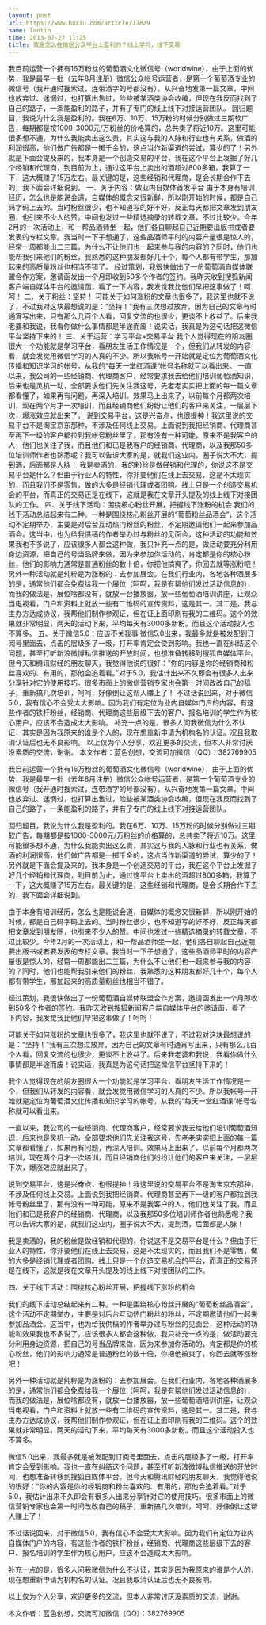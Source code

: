 ```yaml
---
layout: post
url: https://www.huxiu.com/article/17829
name: lantin
time: 2013-07-27 11:25
title: 我是怎么在微信公众平台上盈利的？线上学习，线下交易
---
```

我目前运营一个拥有16万粉丝的葡萄酒文化微信号（worldwine），由于上面的优势，我是最早一批（去年8月注册）微信公众帐号运营者，是第一个葡萄酒专业的微信号（我开通时搜索过，连带酒字的号都没有）。从兴奋地发第一篇文章，中间也放弃过、迷惘过，也打算出售过，险些被某酒类协会收编，但现在我反而找到了自己的路子，一条能盈利的路子，并有了专门的线上线下对接运营团队。 回归题目，我说为什么我是盈利的。我在6万、10万、15万粉的时候分别做过三期软广告，每期都是按1000-3000元/万粉丝的价格算的，总共卖了将近10万。这里可能很多想不通，为什么我能卖出这么贵，其实这与我的人脉和行业也有关系，做酒的利润很高，他们做广告都是一掷千金的，这点当作新渠道的尝试，算少的了！另外就是下面会提及来的，我本身是一个创造交易的平台，我在这个平台上发掘了好几个经销和代理商，到目前为止，通过这平台上卖出的酒超过800多箱，我算了一下，这大概赚了15万左右。最关键的是，这些经销和代理商，是会长期合作下去的，我下面会详细说到。 一、关于内容：做业内自媒体首发平台 由于本身有培训经历，怎么也是能说会道，自媒体的概念又很新鲜，所以刚开始的时候，都是自己码字码上去的。当时粉丝很少，也不知道写的好不好，反正每天都把文章发到朋友圈，也引来不少人的赞。中间也发过一些精选摘录的转载文章，不过比较少。今年2月的一次活动上，和一帮品酒师坐一起，他们各自聊起自己近期要出版书或者要发表的专栏文章。我当时一下子想通了，这些品酒师平时的内容产量很是惊人的，经常一周都能出二三篇，为什么不让他们也一起来参与我的内容的？同时，他们也能帮我引来他们的粉丝，我熟悉的这种朋友都好几十个，每个人都有带学生，那加起来的高质量粉丝也相当不错了。 经过策划，我很快做出了一份葡萄酒自媒体联盟合作方案，邀请函发出一个月即收到50多个作者的签约。我昨天收到搜狐新闻客户端自媒体平台的邀请函，看了一下内容，我发觉我比他们早把这事做了！呵呵！ 二、关于粉丝：坚持！ 可能关于如何涨粉的文章也很多了，我这里也就不说了，不过我对这块最想说的是：“坚持！”我有三次想过放弃，因为自己的文章有时通宵写出来，只有那么几百个人看，回复交流的也很少，更谈不上收益了。后来我老婆和我说，我看你做什么事情都是半途而废！说实话，我真是为这句话把这微信平台坚持下来的！ 三、关于运营：学习平台+交易平台 我个人觉得现在的朋友圈很大一个功能就是学习平台，看朋友生活工作情况是一个，但我们从转发的内容看，就会发觉用微信学习的人真的不少。所以我帐号一开始就是定位为葡萄酒文化传播和知识学习的帐号，从我的“每天一堂红酒课”帐号名称就可以看出来。 一直以来，我公司的一些经销商、代理商客户，经常要求我去给他们培训葡萄酒知识，后来也是灵机一动，全部要求他们先关注我这号，先老老实实把上面的每一篇文章都看懂了，如果再有问题，再深入培训。效果马上出来了，以前每个月都两次培训，现在两个月才一次培训，而且经销商他们纷纷让他们的客户来关注，一层层下次，爆涨效应就出来了。 说到交易平台，这是兴奋点，也很提神！我这里说的交易平台不是淘宝京东那种，不涉及任何线上交易。上面说到我把经销商、代理商甚至再下一级的客户都拉到我帐号粉丝里了，那有没有一种可能，原来不是我客户的人，他们也关注了我，而且他们和已是我客户的经销商、代理商，以及我那50多位培训师作者也熟悉呢？我可以告诉大家的是，就我们这业内，圈子说大不大，提到酒，后面都是人脉！ 我是卖酒的，我的粉丝是做经销和代理的，你说这不是交易平台是什么？但由于行业人的特性，你非要他们在线上去交易，这是不太现实的，而且我们不是零售，做的大多是经销代理或者团购。线上只是一个创造交易机会的平台，而真正的交易还是在线下，这就是我在文章开头提及的线上线下对接团队的工作。 四、关于线下活动：围绕核心粉丝开展，把握线下涨粉的机会 我们的线下活动总结起来有二种。一种是围绕核心粉丝开展的“葡萄粉丝品酒会”，这个活动不定期举办，主要是对后台互动热门粉丝的粉丝，不定期邀请他们一起来参加品酒会。这当中，也为给我供稿的作者举办过与粉丝的见面会，这种活动的功能和效果我也不多说了，应该很多人都会这种做，我只补充一点的是，做活动要充分利用身边资源，把自己的号当品牌来做，因为来参加你活动的，肯定都是你的核心粉丝，他们的影响力通常是普通粉丝的数十倍，你把他搞爽了，你回去就等涨粉吧！ 另外一种活动就是纯粹是为涨粉的：去参加展会。在我们行业内，各地各种酒展多的是，通常他们都会免费给我一个展位（呵呵，我是有帮他们发过活动信息的），而我的做法是，展位啥都没有，就放一台播放器，放一些葡萄酒培训讲座，让观众当电视看，门户和资料上就放一些有二维码的宣传资料，这是其一。其二是，我与主办方达成协议，我帮他们制作参观证，但在证上面印刷有我的二维码。这个的效果就非常明显，两天的活动下来，平均每天有3000多新粉。而且这个活动投入也不算多。 五、关于微信5.0：应该不关我事 微信5.0出来，我最多就是被发配到订阅号里面去，点击的层级多了一级，打开率肯定会受到影响。我也一直在纠结这个问题，甚至打听新浪微博私信推送的开放时间，也想准备转移到搜狐自媒体平台。但今天和腾讯财经的朋友聊天，我觉得他说的很好：“你的内容是你的经销商和粉丝喜欢的、有用的，那他会追着看。”对于5.0，我估计出来不久即会有很多人出来分享针对它的使用技巧。很多市面上的微信营销专家也会第一时间改改自己的稿子，重新搞几次培训，呵呵，好像倒让这帮人赚上了！ 不过话说回来，对于微信5.0，我有信心不会受太大影响。因为我们有定位为业内自媒体门户的内容，有这些作者的铁杆粉丝，经销商、代理商这些层级下去的客户、报名培训的学生作为核心用户，应该不会造成太大影响。 补充一点的是，很多人问我微信为什么不认证，其实是因为我原来的谁是个人的，现在想重新申请为机构名的认证。况且我取消认证后也无不良影响。 以上仅为个人分享，欢迎更多的交流，但本人非常讨厌没素质的交流，谢谢。 本文作者：蓝色创想，交流可加微信（QQ）：382769905

我目前运营一个拥有16万粉丝的葡萄酒文化微信号（worldwine），由于上面的优势，我是最早一批（去年8月注册）微信公众帐号运营者，是第一个葡萄酒专业的微信号（我开通时搜索过，连带酒字的号都没有）。从兴奋地发第一篇文章，中间也放弃过、迷惘过，也打算出售过，险些被某酒类协会收编，但现在我反而找到了自己的路子，一条能盈利的路子，并有了专门的线上线下对接运营团队。

回归题目，我说为什么我是盈利的。我在6万、10万、15万粉的时候分别做过三期软广告，每期都是按1000-3000元/万粉丝的价格算的，总共卖了将近10万。这里可能很多想不通，为什么我能卖出这么贵，其实这与我的人脉和行业也有关系，做酒的利润很高，他们做广告都是一掷千金的，这点当作新渠道的尝试，算少的了！另外就是下面会提及来的，我本身是一个创造交易的平台，我在这个平台上发掘了好几个经销和代理商，到目前为止，通过这平台上卖出的酒超过800多箱，我算了一下，这大概赚了15万左右。最关键的是，这些经销和代理商，是会长期合作下去的，我下面会详细说到。

由于本身有培训经历，怎么也是能说会道，自媒体的概念又很新鲜，所以刚开始的时候，都是自己码字码上去的。当时粉丝很少，也不知道写的好不好，反正每天都把文章发到朋友圈，也引来不少人的赞。中间也发过一些精选摘录的转载文章，不过比较少。今年2月的一次活动上，和一帮品酒师坐一起，他们各自聊起自己近期要出版书或者要发表的专栏文章。我当时一下子想通了，这些品酒师平时的内容产量很是惊人的，经常一周都能出二三篇，为什么不让他们也一起来参与我的内容的？同时，他们也能帮我引来他们的粉丝，我熟悉的这种朋友都好几十个，每个人都有带学生，那加起来的高质量粉丝也相当不错了。

经过策划，我很快做出了一份葡萄酒自媒体联盟合作方案，邀请函发出一个月即收到50多个作者的签约。我昨天收到搜狐新闻客户端自媒体平台的邀请函，看了一下内容，我发觉我比他们早把这事做了！呵呵！

可能关于如何涨粉的文章也很多了，我这里也就不说了，不过我对这块最想说的是：“坚持！”我有三次想过放弃，因为自己的文章有时通宵写出来，只有那么几百个人看，回复交流的也很少，更谈不上收益了。后来我老婆和我说，我看你做什么事情都是半途而废！说实话，我真是为这句话把这微信平台坚持下来的！

我个人觉得现在的朋友圈很大一个功能就是学习平台，看朋友生活工作情况是一个，但我们从转发的内容看，就会发觉用微信学习的人真的不少。所以我帐号一开始就是定位为葡萄酒文化传播和知识学习的帐号，从我的“每天一堂红酒课”帐号名称就可以看出来。

一直以来，我公司的一些经销商、代理商客户，经常要求我去给他们培训葡萄酒知识，后来也是灵机一动，全部要求他们先关注我这号，先老老实实把上面的每一篇文章都看懂了，如果再有问题，再深入培训。效果马上出来了，以前每个月都两次培训，现在两个月才一次培训，而且经销商他们纷纷让他们的客户来关注，一层层下次，爆涨效应就出来了。

说到交易平台，这是兴奋点，也很提神！我这里说的交易平台不是淘宝京东那种，不涉及任何线上交易。上面说到我把经销商、代理商甚至再下一级的客户都拉到我帐号粉丝里了，那有没有一种可能，原来不是我客户的人，他们也关注了我，而且他们和已是我客户的经销商、代理商，以及我那50多位培训师作者也熟悉呢？我可以告诉大家的是，就我们这业内，圈子说大不大，提到酒，后面都是人脉！

我是卖酒的，我的粉丝是做经销和代理的，你说这不是交易平台是什么？但由于行业人的特性，你非要他们在线上去交易，这是不太现实的，而且我们不是零售，做的大多是经销代理或者团购。线上只是一个创造交易机会的平台，而真正的交易还是在线下，这就是我在文章开头提及的线上线下对接团队的工作。

四、关于线下活动：围绕核心粉丝开展，把握线下涨粉的机会

我们的线下活动总结起来有二种。一种是围绕核心粉丝开展的“葡萄粉丝品酒会”，这个活动不定期举办，主要是对后台互动热门粉丝的粉丝，不定期邀请他们一起来参加品酒会。这当中，也为给我供稿的作者举办过与粉丝的见面会，这种活动的功能和效果我也不多说了，应该很多人都会这种做，我只补充一点的是，做活动要充分利用身边资源，把自己的号当品牌来做，因为来参加你活动的，肯定都是你的核心粉丝，他们的影响力通常是普通粉丝的数十倍，你把他搞爽了，你回去就等涨粉吧！

另外一种活动就是纯粹是为涨粉的：去参加展会。在我们行业内，各地各种酒展多的是，通常他们都会免费给我一个展位（呵呵，我是有帮他们发过活动信息的），而我的做法是，展位啥都没有，就放一台播放器，放一些葡萄酒培训讲座，让观众当电视看，门户和资料上就放一些有二维码的宣传资料，这是其一。其二是，我与主办方达成协议，我帮他们制作参观证，但在证上面印刷有我的二维码。这个的效果就非常明显，两天的活动下来，平均每天有3000多新粉。而且这个活动投入也不算多。

微信5.0出来，我最多就是被发配到订阅号里面去，点击的层级多了一级，打开率肯定会受到影响。我也一直在纠结这个问题，甚至打听新浪微博私信推送的开放时间，也想准备转移到搜狐自媒体平台。但今天和腾讯财经的朋友聊天，我觉得他说的很好：“你的内容是你的经销商和粉丝喜欢的、有用的，那他会追着看。”对于5.0，我估计出来不久即会有很多人出来分享针对它的使用技巧。很多市面上的微信营销专家也会第一时间改改自己的稿子，重新搞几次培训，呵呵，好像倒让这帮人赚上了！

不过话说回来，对于微信5.0，我有信心不会受太大影响。因为我们有定位为业内自媒体门户的内容，有这些作者的铁杆粉丝，经销商、代理商这些层级下去的客户、报名培训的学生作为核心用户，应该不会造成太大影响。

补充一点的是，很多人问我微信为什么不认证，其实是因为我原来的谁是个人的，现在想重新申请为机构名的认证。况且我取消认证后也无不良影响。

以上仅为个人分享，欢迎更多的交流，但本人非常讨厌没素质的交流，谢谢。

本文作者：蓝色创想，交流可加微信（QQ）：382769905

